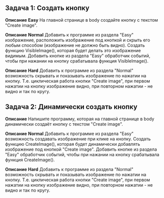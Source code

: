 ## Задача 1: Создать кнопку

**Описание**
**Easy**
На главной странице в body создайте кнопку с текстом "Create image".

**Описание**
**Normal**
Добавить к программе из раздела "Easy" изображение, расположить изображение под кнопкой и скрыть его любым способом (изображение не должно быть видно). Создать функцию VisibleImage(), которая будет делать это изображение видимым. Добавить кнопке из раздела "Easy" обработчик событий, чтобы при нажании на кнопку срабатывала функция VisibleImage().

**Описание**
**Hard**
Добавить к программе из раздела "Normal" возможность скрывать и показывать изображение по нажатии на кнопку. Т.е. циклическая работа кнопки "Create image", при первом нажатии на кнопку изображение видно, при повторном нажатии - не видно и так по кругу.

## Задача 2: Динамически создать кнопку

**Описание**
Напишите программу, которая на главной странице в body динамически создаёт кнопку с текстом "Create image".

**Описание**
**Normal**
Добавить к программе из раздела "Easy" возможность создавать изображение при клике на кнопку. Создать функцию CreateImage(), которая будет динамически добавлять изображение под кнопкой "Create image". Добавить кнопке из раздела "Easy" обработчик событий, чтобы при нажании на кнопку срабатывала функция CreateImage().

**Описание**
**Hard**
Добавить к программе из раздела "Normal" возможность скрывать и показывать изображение по нажатии на кнопку. Т.е. циклическая работа кнопки "Create image", при первом нажатии на кнопку изображение видно, при повторном нажатии - не видно и так по кругу.